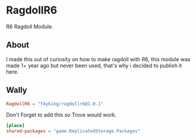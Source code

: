 # RagdollR6
R6 Ragdoll Module.

## About
I made this out of curiosity on how to make ragdoll with R6, this module was made 1+ year ago but never been used, that's why i decided to publish it here.

## Wally
```toml
RagdollR6 = "f4yking/ragdollr6@1.0.1"
```

Don't Forget to add this so Trove would work.
```toml
[place]
shared-packages = "game.ReplicatedStorage.Packages"
```